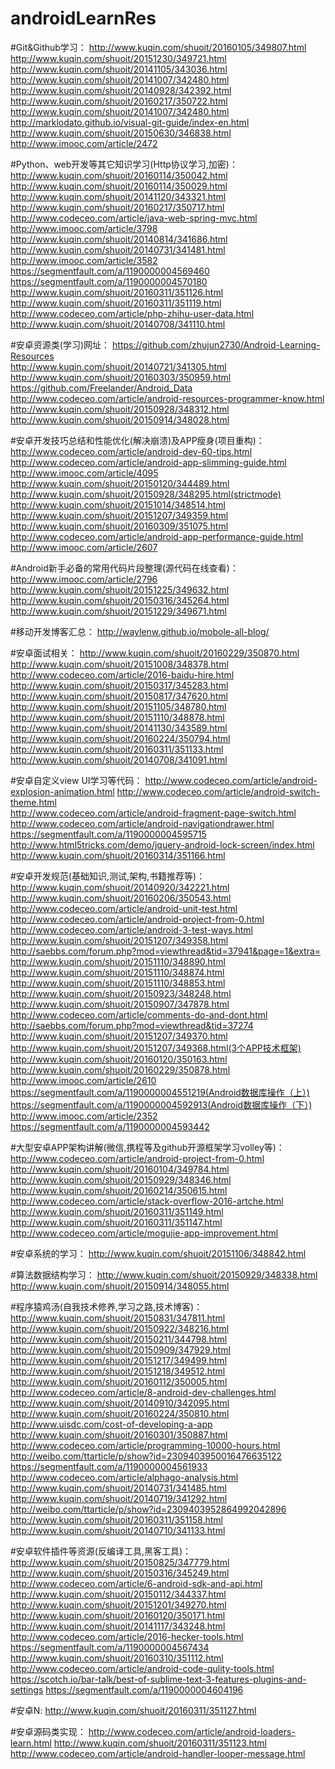 # androidLearnRes
#Git&Github学习：
http://www.kuqin.com/shuoit/20160105/349807.html    
http://www.kuqin.com/shuoit/20151230/349721.html
http://www.kuqin.com/shuoit/20141105/343036.html     
http://www.kuqin.com/shuoit/20141007/342480.html
http://www.kuqin.com/shuoit/20140928/342392.html     
http://www.kuqin.com/shuoit/20160217/350722.html
http://www.kuqin.com/shuoit/20141007/342480.html      
http://marklodato.github.io/visual-git-guide/index-en.html
http://www.kuqin.com/shuoit/20150630/346838.html       
http://www.imooc.com/article/2472  


#Python、web开发等其它知识学习(Http协议学习,加密)：
http://www.kuqin.com/shuoit/20160114/350042.html    
http://www.kuqin.com/shuoit/20160114/350029.html        
http://www.kuqin.com/shuoit/20141120/343321.html
http://www.kuqin.com/shuoit/20160217/350717.html         
http://www.codeceo.com/article/java-web-spring-mvc.html
http://www.imooc.com/article/3798      
http://www.kuqin.com/shuoit/20140814/341686.html
http://www.kuqin.com/shuoit/20140731/341481.html           
http://www.imooc.com/article/3582
https://segmentfault.com/a/1190000004569460         
https://segmentfault.com/a/1190000004570180
http://www.kuqin.com/shuoit/20160311/351126.html      
http://www.kuqin.com/shuoit/20160311/351119.html
http://www.codeceo.com/article/php-zhihu-user-data.html    
http://www.kuqin.com/shuoit/20140708/341110.html



#安卓资源类(学习)网址：
https://github.com/zhujun2730/Android-Learning-Resources   
http://www.kuqin.com/shuoit/20140721/341305.html
http://www.kuqin.com/shuoit/20160303/350959.html   
https://github.com/Freelander/Android_Data   
http://www.codeceo.com/article/android-resources-programmer-know.html
http://www.kuqin.com/shuoit/20150928/348312.html     
http://www.kuqin.com/shuoit/20150914/348028.html

#安卓开发技巧总结和性能优化(解决崩溃)及APP瘦身(项目重构)：
http://www.codeceo.com/article/android-dev-60-tips.html   
http://www.codeceo.com/article/android-app-slimming-guide.html  
http://www.imooc.com/article/4095
http://www.kuqin.com/shuoit/20150120/344489.html       
http://www.kuqin.com/shuoit/20150928/348295.html(strictmode)
http://www.kuqin.com/shuoit/20151014/348514.html      
http://www.kuqin.com/shuoit/20151207/349359.html
http://www.kuqin.com/shuoit/20160309/351075.html      
http://www.codeceo.com/article/android-app-performance-guide.html
http://www.imooc.com/article/2607      



#Android新手必备的常用代码片段整理(源代码在线查看)：
http://www.imooc.com/article/2796   
http://www.kuqin.com/shuoit/20151225/349632.html
http://www.kuqin.com/shuoit/20150316/345264.html     
http://www.kuqin.com/shuoit/20151229/349671.html

#移动开发博客汇总：
http://waylenw.github.io/mobole-all-blog/

#安卓面试相关：
http://www.kuqin.com/shuoit/20160229/350870.html       
http://www.kuqin.com/shuoit/20151008/348378.html
http://www.codeceo.com/article/2016-baidu-hire.html     
http://www.kuqin.com/shuoit/20150317/345283.html
http://www.kuqin.com/shuoit/20150817/347620.html     
http://www.kuqin.com/shuoit/20151105/348780.html
http://www.kuqin.com/shuoit/20151110/348878.html    
http://www.kuqin.com/shuoit/20141130/343589.html
http://www.kuqin.com/shuoit/20160224/350794.html
http://www.kuqin.com/shuoit/20160311/351133.html          
http://www.kuqin.com/shuoit/20140708/341091.html


#安卓自定义view UI学习等代码：
http://www.codeceo.com/article/android-explosion-animation.html
http://www.codeceo.com/article/android-switch-theme.html   
http://www.codeceo.com/article/android-fragment-page-switch.html
http://www.codeceo.com/article/android-navigationdrawer.html
https://segmentfault.com/a/1190000004595715           
http://www.html5tricks.com/demo/jquery-android-lock-screen/index.html
http://www.kuqin.com/shuoit/20160314/351166.html         



#安卓开发规范(基础知识,测试,架构,书籍推荐等)：
http://www.kuqin.com/shuoit/20140920/342221.html    
http://www.kuqin.com/shuoit/20160206/350543.html
http://www.codeceo.com/article/android-unit-test.html    
http://www.codeceo.com/article/android-project-from-0.html
http://www.codeceo.com/article/android-3-test-ways.html
http://www.kuqin.com/shuoit/20151207/349358.html
http://saebbs.com/forum.php?mod=viewthread&tid=37941&page=1&extra=          
http://www.kuqin.com/shuoit/20151110/348890.html
http://www.kuqin.com/shuoit/20151110/348874.html         
http://www.kuqin.com/shuoit/20151110/348853.html
http://www.kuqin.com/shuoit/20150923/348248.html       
http://www.kuqin.com/shuoit/20150907/347878.html
http://www.codeceo.com/article/comments-do-and-dont.html     
http://saebbs.com/forum.php?mod=viewthread&tid=37274
http://www.kuqin.com/shuoit/20151207/349370.html     
http://www.kuqin.com/shuoit/20151207/349368.html(3个APP技术框架)
http://www.kuqin.com/shuoit/20160120/350163.html     
http://www.kuqin.com/shuoit/20160229/350878.html
http://www.imooc.com/article/2610      
https://segmentfault.com/a/1190000004551219(Android数据库操作（上）)
https://segmentfault.com/a/1190000004592913(Android数据库操作（下）)
http://www.imooc.com/article/2352             
https://segmentfault.com/a/1190000004593442



#大型安卓APP架构讲解(微信,携程等及github开源框架学习volley等)：
http://www.codeceo.com/article/android-project-from-0.html    
http://www.kuqin.com/shuoit/20160104/349784.html     
http://www.kuqin.com/shuoit/20150929/348346.html
http://www.kuqin.com/shuoit/20160214/350615.html     
http://www.codeceo.com/article/stack-overflow-2016-artche.html
http://www.kuqin.com/shuoit/20160311/351149.html      
http://www.kuqin.com/shuoit/20160311/351147.html
http://www.codeceo.com/article/mogujie-app-improvement.html


#安卓系统的学习：
http://www.kuqin.com/shuoit/20151106/348842.html

#算法数据结构学习：
http://www.kuqin.com/shuoit/20150929/348338.html   http://www.kuqin.com/shuoit/20150914/348055.html

#程序猿鸡汤(自我技术修养,学习之路,技术博客)：
http://www.kuqin.com/shuoit/20150831/347811.html    
http://www.kuqin.com/shuoit/20150922/348216.html
http://www.kuqin.com/shuoit/20150211/344798.html    
http://www.kuqin.com/shuoit/20150909/347929.html
http://www.kuqin.com/shuoit/20151217/349499.html   
http://www.kuqin.com/shuoit/20151218/349512.html
http://www.kuqin.com/shuoit/20160112/350005.html      
http://www.codeceo.com/article/8-android-dev-challenges.html
http://www.kuqin.com/shuoit/20140910/342095.html      
http://www.kuqin.com/shuoit/20160224/350810.html
http://www.uisdc.com/cost-of-developing-a-app     
http://www.kuqin.com/shuoit/20160301/350887.html
http://www.codeceo.com/article/programming-10000-hours.html
http://weibo.com/ttarticle/p/show?id=2309403950016476635122      
https://segmentfault.com/a/1190000004561933
http://www.codeceo.com/article/alphago-analysis.html      
http://www.kuqin.com/shuoit/20140731/341485.html
http://www.kuqin.com/shuoit/20140719/341292.html           
http://weibo.com/ttarticle/p/show?id=2309403952864992042896
http://www.kuqin.com/shuoit/20160311/351158.html
http://www.kuqin.com/shuoit/20140710/341133.html



#安卓软件插件等资源(反编译工具,黑客工具)：
http://www.kuqin.com/shuoit/20150825/347779.html        
http://www.kuqin.com/shuoit/20150316/345249.html
http://www.codeceo.com/article/6-android-sdk-and-api.html   
http://www.kuqin.com/shuoit/20150112/344337.html  
http://www.kuqin.com/shuoit/20151201/349270.html    
http://www.kuqin.com/shuoit/20160120/350171.html
http://www.kuqin.com/shuoit/20141117/343248.html       
http://www.codeceo.com/article/2016-hecker-tools.html
https://segmentfault.com/a/1190000004567434      
http://www.kuqin.com/shuoit/20160310/351112.html
http://www.codeceo.com/article/android-code-qulity-tools.html
https://scotch.io/bar-talk/best-of-sublime-text-3-features-plugins-and-settings
https://segmentfault.com/a/1190000004604196


#安卓N:
http://www.kuqin.com/shuoit/20160311/351127.html

#安卓源码类实现：
http://www.codeceo.com/article/android-loaders-learn.html
http://www.kuqin.com/shuoit/20160311/351123.html
http://www.codeceo.com/article/android-handler-looper-message.html
